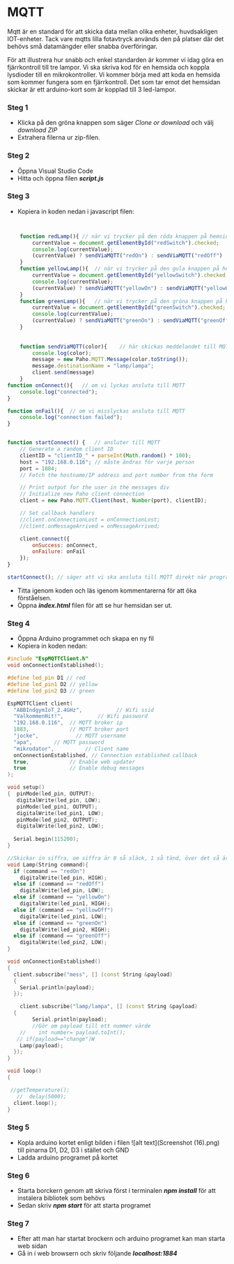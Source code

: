 # MQTT
Mqtt är en standard för att skicka data mellan olika enheter, huvdsakligen IOT-enheter. Tack vare mqtts lilla fotavtryck används den på platser där det behövs små datamängder eller snabba överföringar. 

För att illustrera hur snabb och enkel standarden är kommer vi idag göra en fjärrkontroll till tre lampor. Vi ska skriva kod för en hemsida och koppla lysdioder till en mikrokontroller. Vi kommer börja med att koda en hemsida som kommer fungera som en fjärrkontroll. Det som tar emot det hemsidan skickar är ett arduino-kort som är kopplad till 3 led-lampor. 


### Steg 1

* Klicka på den gröna knappen som säger *Clone or download* och välj *download ZIP*
* Extrahera filerna ur zip-filen.

### Steg 2

* Öppna Visual Studio Code
* Hitta och öppna filen _**script.js**_

### Steg 3

* Kopiera in koden nedan i javascript filen:

```javascript


    function redLamp(){ // när vi trycker på den röda knappen på hemsidan så skickas "redOn" eller "redOff" till MQTT
        currentValue = document.getElementById("redSwitch").checked;
        console.log(currentValue);
        (currentValue) ? sendViaMQTT("redOn") : sendViaMQTT("redOff")
    }
    function yellowLamp(){  // när vi trycker på den gula knappen på hemsidan så skickas "yellowOn" eller "yellowOff" till MQTT
        currentValue = document.getElementById("yellowSwitch").checked;
        console.log(currentValue);
        (currentValue) ? sendViaMQTT("yellowOn") : sendViaMQTT("yellowOff")
    }
    function greenLamp(){   // när vi trycker på den gröna knappen på hemsidan så skickas "greenOn" eller "greenOff" till MQTT
        currentValue = document.getElementById("greenSwitch").checked;
        console.log(currentValue);
        (currentValue) ? sendViaMQTT("greenOn") : sendViaMQTT("greenOff")
    }
   
    
    function sendViaMQTT(color){    // här skickas meddelandet till MQTT. Alltså "yellowOff", "yelllowOn", "redOff" etc.
        console.log(color);
        message = new Paho.MQTT.Message(color.toString());
        message.destinationName = "lamp/lampa";
        client.send(message)
    }
function onConnect(){   // om vi lyckas ansluta till MQTT
    console.log("connected");
}

function onFail(){  // om vi misslyckas ansluta till MQTT
    console.log("connection failed");
}


function startConnect() {   // ansluter till MQTT
    // Generate a random client ID
    clientID = "clientID_" + parseInt(Math.random() * 100);
    host = "192.168.0.116"; // måste ändras för varje person
    port = 1884;
    // Fetch the hostname/IP address and port number from the form

    // Print output for the user in the messages div
    // Initialize new Paho client connection
    client = new Paho.MQTT.Client(host, Number(port), clientID);

    // Set callback handlers
    //client.onConnectionLost = onConnectionLost;
    //client.onMessageArrived = onMessageArrived;

    client.connect({ 
        onSuccess: onConnect,
        onFailure: onFail
    });
}

startConnect(); // säger att vi ska ansluta till MQTT direkt när programmet startar
```

* Titta igenom koden och läs igenom kommentarerna för att öka förståelsen.
* Öppna _**index.html**_ filen för att se hur hemsidan ser ut.  

### Steg 4
* Öppna Arduino programmet och skapa en ny fil
* Kopiera in koden nedan:
```c++
#include "EspMQTTClient.h"
void onConnectionEstablished();

#define led_pin D1 // red
#define led_pin1 D2 // yellow
#define led_pin2 D3 // green

EspMQTTClient client(
  "ABBIndgymIoT_2.4GHz",           // Wifi ssid
  "ValkommenHit!",           // Wifi password
  "192.168.0.116",  // MQTT broker ip
  1883,             // MQTT broker port
  "jocke",            // MQTT username
  "apa",       // MQTT password
  "mikrodator",          // Client name
  onConnectionEstablished, // Connection established callback
  true,             // Enable web updater
  true              // Enable debug messages
);

void setup()
{  pinMode(led_pin, OUTPUT);
   digitalWrite(led_pin, LOW);
   pinMode(led_pin1, OUTPUT);
   digitalWrite(led_pin1, LOW);
   pinMode(led_pin2, OUTPUT);
   digitalWrite(led_pin2, LOW);
    
  Serial.begin(115200);
}

//Skickar in siffra, om siffra är 0 så släck, 1 så tänd, över det så är det antal gånger den ska blinka.
void Lamp(String command){
  if (command == "redOn")
    digitalWrite(led_pin, HIGH);
  else if (command == "redOff")
    digitalWrite(led_pin, LOW);
  else if (command == "yellowOn")
    digitalWrite(led_pin1, HIGH);
  else if (command == "yellowOff")
    digitalWrite(led_pin1, LOW);
  else if (command == "greenOn")
    digitalWrite(led_pin2, HIGH); 
  else if (command == "greenOff")
    digitalWrite(led_pin2, LOW);
}

void onConnectionEstablished()
{
  client.subscribe("mess", [] (const String &payload)
  {
    Serial.println(payload);
  });

    client.subscribe("lamp/lampa", [] (const String &payload)
  {
        Serial.println(payload);
        //Gör om payload till ett nummer värde
    //    int number= payload.toInt();
   // if(payload=="change")W
    Lamp(payload);
  });
} 

void loop()
{

 //getTemperature();
   //  delay(5000);
  client.loop();
}
```
### Steg 5
* Kopla arduino kortet enligt bilden i filen ![alt text](Screenshot (16).png) till pinarna D1, D2, D3 i stället och GND
* Ladda arduino programet på kortet 


### Steg 6
* Starta borckern genom att skriva först i terminalen _**npm install**_ för att instalera bibliotek som behövs
* Sedan skriv _**npm start**_ för att starta programet

### Steg 7
* Efter att man har startat brockern och arduino programet kan man starta web sidan
* Gå in i web browsern och skriv följande _**localhost:1884**_ 






